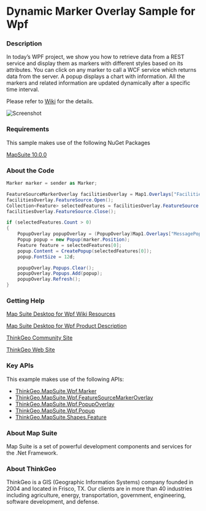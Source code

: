 # Dynamic Marker Overlay Sample for Wpf

### Description
In today’s WPF project, we show you how to retrieve data from a REST service and display them as markers with different styles based on its attributes. You can click on any marker to call a WCF service which returns data from the server. A popup displays a chart with information. All the markers and related information are updated dynamically after a specific time interval.

Please refer to [Wiki](http://wiki.thinkgeo.com/wiki/map_suite_desktop_for_wpf) for the details.

![Screenshot](https://github.com/ThinkGeo/DynamicMarkerOverlaySample-ForWpf/blob/master/Screenshot.gif)

### Requirements
This sample makes use of the following NuGet Packages

[MapSuite 10.0.0](https://www.nuget.org/packages?q=ThinkGeo)

### About the Code
```csharp
Marker marker = sender as Marker;

FeatureSourceMarkerOverlay facilitiesOverlay = Map1.Overlays["FacilitiesOverlay"] as FeatureSourceMarkerOverlay;
facilitiesOverlay.FeatureSource.Open();
Collection<Feature> selectedFeatures = facilitiesOverlay.FeatureSource.GetFeaturesNearestTo(new PointShape(marker.Position.X, marker.Position.Y), Map1.MapUnit, 1, ReturningColumnsType.AllColumns);
facilitiesOverlay.FeatureSource.Close();

if (selectedFeatures.Count > 0)
{
    PopupOverlay popupOverlay = (PopupOverlay)Map1.Overlays["MessagePopup"];
    Popup popup = new Popup(marker.Position);
    Feature feature = selectedFeatures[0];
    popup.Content = CreatePopup(selectedFeatures[0]);
    popup.FontSize = 12d;

    popupOverlay.Popups.Clear();
    popupOverlay.Popups.Add(popup);
    popupOverlay.Refresh();
}
```
### Getting Help

[Map Suite Desktop for Wpf Wiki Resources](http://wiki.thinkgeo.com/wiki/map_suite_desktop_for_wpf)

[Map Suite Desktop for Wpf Product Description](https://thinkgeo.com/ui-controls#desktop-platforms)

[ThinkGeo Community Site](http://community.thinkgeo.com/)

[ThinkGeo Web Site](http://www.thinkgeo.com)

### Key APIs
This example makes use of the following APIs:

- [ThinkGeo.MapSuite.Wpf.Marker](http://wiki.thinkgeo.com/wiki/api/thinkgeo.mapsuite.wpf.marker)
- [ThinkGeo.MapSuite.Wpf.FeatureSourceMarkerOverlay](http://wiki.thinkgeo.com/wiki/api/thinkgeo.mapsuite.wpf.featuresourcemarkeroverlay)
- [ThinkGeo.MapSuite.Wpf.PopupOverlay](http://wiki.thinkgeo.com/wiki/api/thinkgeo.mapsuite.wpf.popupoverlay)
- [ThinkGeo.MapSuite.Wpf.Popup](http://wiki.thinkgeo.com/wiki/api/thinkgeo.mapsuite.wpf.popup)
- [ThinkGeo.MapSuite.Shapes.Feature](http://wiki.thinkgeo.com/wiki/api/thinkgeo.mapsuite.shapes.feature)

### About Map Suite
Map Suite is a set of powerful development components and services for the .Net Framework.

### About ThinkGeo
ThinkGeo is a GIS (Geographic Information Systems) company founded in 2004 and located in Frisco, TX. Our clients are in more than 40 industries including agriculture, energy, transportation, government, engineering, software development, and defense.
